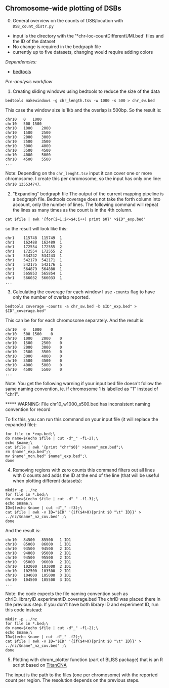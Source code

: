 ## Chromosome-wide plotting of DSBs

0. General overview on the counts of DSB/location with `DSB_count_distr.py`
- input is the directory with the '*chr-loc-countDifferentUMI.bed' files and the ID of the dataset
- No change is required in the bedgraph file
- currently up to five datasets, changing would require adding colors

_Dependencies:_
  - [bedtools](http://bedtools.readthedocs.io/en/latest/)
  
_Pre-analysis workflow_

1. Creating sliding windows using bedtools to reduce the size of the data

`bedtools makewindows -g chr_length.tsv -w 1000 -s 500 > chr_sw.bed`

This case the window size is 1kb and the overlap is 500bp. So the result is:

```
chr10	0	1000
chr10	500	1500
chr10	1000	2000
chr10	1500	2500
chr10	2000	3000
chr10	2500	3500
chr10	3000	4000
chr10	3500	4500
chr10	4000	5000
chr10	4500	5500
...
```

Note: Depending on the `chr_lenght.tsv` input it can cover one or more chromosome. I create this per chromosome, so the input has only one line: `chr10	135534747`.

2. "Expanding" bedgraph file 
The output of the current mapping pipeline is a bedgraph file.
Bedtools coverage does not take the forth column into account, only the number of lines.
The following command will repeat the lines as many times as the count is in the 4th column.

`cat $file | awk '{for(i=1;i<=$4;i++) print $0}' >$ID"_exp.bed" `

so the result will look like this:

```
chr1	115748	115749	1
chr1	162488	162489	1
chr1	172554	172555	2
chr1	172554	172555	2
chr1	534242	534243	1
chr1	542170	542171	1
chr1	542175	542176	1
chr1	564879	564880	1
chr1	565853	565854	1
chr1	566032	566033	1
...
```

3. Calculating the coverage for each window
I use `-counts` flag to have only the number of overlap reported.

`bedtools coverage -counts -a chr_sw.bed -b $ID"_exp.bed" > $ID"_coverage.bed"`

This can be for for each chromosome separately. And the result is:

```
chr10	0	1000	0
chr10	500	1500	0
chr10	1000	2000	0
chr10	1500	2500	0
chr10	2000	3000	0
chr10	2500	3500	0
chr10	3000	4000	0
chr10	3500	4500	0
chr10	4000	5000	0
chr10	4500	5500	0
...
```

Note: You get the following warning if your input bed file doesn't follow the same naming convention, ie. if chromosome 1 is labelled as "1" instead of "chr1".

***** WARNING: File chr10_w1000_s500.bed has inconsistent naming convention for record

To fix this, you can run this command on your input file (it will replace the expanded file):
```
for file in *exp.bed;\
do name=$(echo $file | cut -d"_" -f1-2);\
echo $name;\
cat $file | awk '{print "chr"$0}' >$name"_mcn.bed";\
rm $name"_exp.bed";\
mv $name"_mcn.bed" $name"_exp.bed";\
done
```

4. Removing regions with zero counts
this command filters out all lines with 0 counts and adds the ID at the end of the line
(that will be useful when plotting different datasets):

```
mkdir -p ../nz
for file in *.bed;\
do name=$(echo $file | cut -d"_" -f1-3);\
echo $name;\
ID=$(echo $name | cut -d"_" -f3);\
cat $file | awk -v ID="$ID" '{if($4>0){print $0 "\t" ID}}' > ../nz/$name"_nz_cov.bed" ;\
done
```


And the result is:

```
chr10	84500	85500	1 ID1
chr10	85000	86000	1 ID1
chr10	93500	94500	2 ID1
chr10	94000	95000	2 ID1
chr10	94500	95500	2 ID1
chr10	95000	96000	2 ID1
chr10	102000	103000	2 ID1
chr10	102500	103500	2 ID1
chr10	104000	105000	3 ID1
chr10	104500	105500	3 ID1
...
```

Note: the code expects the file naming convention such as chrID_libraryID_experimentID_coverage.bed
The chrID was placed there in the previous step. If you don't have both library ID and experiment ID, run this code instead:
```
mkdir -p ../nz
for file in *.bed;\
do name=$(echo $file | cut -d"_" -f1-2);\
echo $name;\
ID=$(echo $name | cut -d"_" -f2);\
cat $file | awk -v ID="$ID" '{if($4>0){print $0 "\t" ID}}' > ../nz/$name"_nz_cov.bed" ;\
done
```

5. Plotting with chrom_plotter function (part of BLISS package) that is an R script based on [TitanCNA](http://bioconductor.org/packages/release/bioc/vignettes/TitanCNA/inst/doc/TitanCNA.pdf)

The input is the path to the files (one per chromosome) with the reported count per region. The resolution depends on the previous steps.

